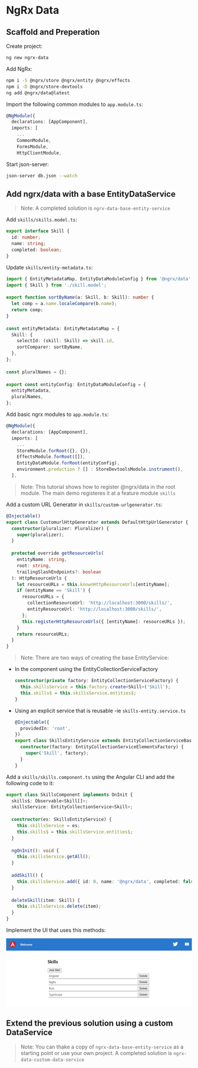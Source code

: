 # NgRx Data

## Scaffold and Preperation

Create project:

```bash
ng new ngrx-data
```

Add NgRx:

```bash
npm i -S @ngrx/store @ngrx/entity @ngrx/effects
npm i -D @ngrx/store-devtools
ng add @ngrx/data@latest
```

Import the following common modules to `app.module.ts`:

```typescript
@NgModule({
  declarations: [AppComponent],
  imports: [
    ...
    CommonModule,
    FormsModule,
    HttpClientModule,
```

Start json-server:

```bash
json-server db.json --watch
```

## Add ngrx/data with a base EntityDataService

>Note: A completed solution is `ngrx-data-base-entity-service`

Add `skills/skills.model.ts`:

```typescript
export interface Skill {
  id: number;
  name: string;
  completed: boolean;
}
```

Update `skills/entity-metadata.ts`:

```typescript
import { EntityMetadataMap, EntityDataModuleConfig } from '@ngrx/data';
import { Skill } from './skill.model';

export function sortByName(a: Skill, b: Skill): number {
  let comp = a.name.localeCompare(b.name);
  return comp;
}

const entityMetadata: EntityMetadataMap = {
  Skill: {
    selectId: (skill: Skill) => skill.id,
    sortComparer: sortByName,
  },
};

const pluralNames = {};

export const entityConfig: EntityDataModuleConfig = {
  entityMetadata,
  pluralNames,
};
```

Add basic ngrx modules to `app.module.ts`:

```typescript
@NgModule({
  declarations: [AppComponent],
  imports: [
    ...
    StoreModule.forRoot({}, {}),
    EffectsModule.forRoot([]),
    EntityDataModule.forRoot(entityConfig),
    environment.production ? [] : StoreDevtoolsModule.instrument(),
  ],
```

>Note: This tutorial shows how to register @ngrx/data in the root module. The main demo registeres it at a feature module `skills`

Add a custom URL Generator in `skills/custom-urlgenerator.ts`:

```typescript
@Injectable()
export class CustomurlHttpGenerator extends DefaultHttpUrlGenerator {
  constructor(pluralizer: Pluralizer) {
    super(pluralizer);
  }

  protected override getResourceUrls(
    entityName: string,
    root: string,
    trailingSlashEndpoints?: boolean
  ): HttpResourceUrls {
    let resourceURLs = this.knownHttpResourceUrls[entityName];
    if (entityName == 'Skill') {
      resourceURLs = {
        collectionResourceUrl: 'http://localhost:3000/skills/',
        entityResourceUrl: 'http://localhost:3000/skills/',
      };
      this.registerHttpResourceUrls({ [entityName]: resourceURLs });
    }
    return resourceURLs;
  }
}
```

>Note: There are two ways of creating the base EntityService:
  
  - In the component using the EntityCollectionServiceFactory

    ```typescript
    constructor(private factory: EntityCollectionServiceFactory) {
      this.skillsService = this.factory.create<Skill>('Skill');
      this.skills$ = this.skillsService.entities$;
    }
    ```
  - Using an explicit service that is reusable -ie `skills-entity.service.ts`

    ```typescript
    @Injectable({
      providedIn: 'root',
    })
    export class SkillsEntityService extends EntityCollectionServiceBase<Skill> {
      constructor(factory: EntityCollectionServiceElementsFactory) {
        super('Skill', factory);
      }
    }
    ```

Add a `skills/skills.component.ts` using the Angular CLI and add the following code to it:

```typescript
export class SkillsComponent implements OnInit {
  skills$: Observable<Skill[]>;
  skillsService: EntityCollectionService<Skill>;

  constructor(es: SkillsEntityService) {
    this.skillsService = es;
    this.skills$ = this.skillsService.entities$;
  }

  ngOnInit(): void {
    this.skillsService.getAll();
  }

  addSkill() {
    this.skillsService.add({ id: 0, name: '@ngrx/data', completed: false });
  }

  deleteSkill(item: Skill) {
    this.skillsService.delete(item);
  }
}
```

Implement the UI that uses this methods:

![base-ui](_images/base-ui.jpg)

## Extend the previous solution using a custom DataService

>Note: You can thake a copy of `ngrx-data-base-entity-service` as a starting point or use your own project. A completed solution is `ngrx-data-custom-data-service`